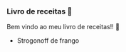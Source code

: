 ### Livro de receitas :book: ###

Bem vindo ao meu livro de receitas!! :wave:

* Strogonoff de frango